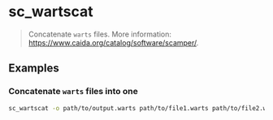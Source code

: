 # sc_wartscat

> Concatenate `warts` files. More information: <https://www.caida.org/catalog/software/scamper/>.

## Examples

### Concatenate `warts` files into one

```bash
sc_wartscat -o path/to/output.warts path/to/file1.warts path/to/file2.warts ...
```
